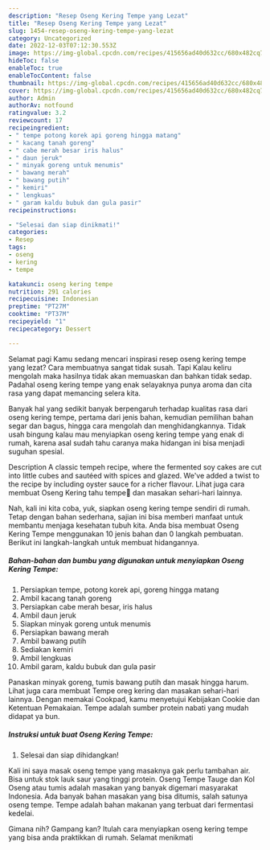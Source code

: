```yaml
---
description: "Resep Oseng Kering Tempe yang Lezat"
title: "Resep Oseng Kering Tempe yang Lezat"
slug: 1454-resep-oseng-kering-tempe-yang-lezat
category: Uncategorized
date: 2022-12-03T07:12:30.553Z
image: https://img-global.cpcdn.com/recipes/415656ad40d632cc/680x482cq70/oseng-kering-tempe-foto-resep-utama.jpg
hideToc: false
enableToc: true
enableTocContent: false
thumbnail: https://img-global.cpcdn.com/recipes/415656ad40d632cc/680x482cq70/oseng-kering-tempe-foto-resep-utama.jpg
cover: https://img-global.cpcdn.com/recipes/415656ad40d632cc/680x482cq70/oseng-kering-tempe-foto-resep-utama.jpg
author: Admin
authorAv: notfound
ratingvalue: 3.2
reviewcount: 17
recipeingredient:
- " tempe potong korek api goreng hingga matang"
- " kacang tanah goreng"
- " cabe merah besar iris halus"
- " daun jeruk"
- " minyak goreng untuk menumis"
- " bawang merah"
- " bawang putih"
- " kemiri"
- " lengkuas"
- " garam kaldu bubuk dan gula pasir"
recipeinstructions:

- "Selesai dan siap dinikmati!"
categories:
- Resep
tags:
- oseng
- kering
- tempe

katakunci: oseng kering tempe 
nutrition: 291 calories
recipecuisine: Indonesian
preptime: "PT27M"
cooktime: "PT37M"
recipeyield: "1"
recipecategory: Dessert

---
```



Selamat pagi Kamu sedang mencari inspirasi resep oseng kering tempe yang lezat? Cara membuatnya sangat tidak susah. Tapi Kalau keliru mengolah maka hasilnya tidak akan memuaskan dan bahkan tidak sedap. Padahal oseng kering tempe yang enak selayaknya punya aroma dan cita rasa yang dapat memancing selera kita.


Banyak hal yang sedikit banyak berpengaruh terhadap kualitas rasa dari oseng kering tempe, pertama dari jenis bahan, kemudian pemilihan bahan segar dan bagus, hingga cara mengolah dan menghidangkannya. Tidak usah bingung kalau mau menyiapkan oseng kering tempe yang enak di rumah, karena asal sudah tahu caranya maka hidangan ini bisa menjadi suguhan spesial.

Description A classic tempeh recipe, where the fermented soy cakes are cut into little cubes and sautéed with spices and glazed. We&#39;ve added a twist to the recipe by including oyster sauce for a richer flavour. Lihat juga cara membuat Oseng Kering tahu tempe💜 dan masakan sehari-hari lainnya.


Nah, kali ini kita coba, yuk, siapkan oseng kering tempe sendiri di rumah. Tetap dengan bahan sederhana, sajian ini bisa memberi manfaat untuk membantu menjaga kesehatan tubuh kita. Anda bisa membuat Oseng Kering Tempe menggunakan 10 jenis bahan dan 0 langkah pembuatan. Berikut ini langkah-langkah untuk membuat hidangannya.

<!--inarticleads1-->

##### Bahan-bahan dan bumbu yang digunakan untuk menyiapkan Oseng Kering Tempe:

1. Persiapkan  tempe, potong korek api, goreng hingga matang
1. Ambil  kacang tanah goreng
1. Persiapkan  cabe merah besar, iris halus
1. Ambil  daun jeruk
1. Siapkan  minyak goreng untuk menumis
1. Persiapkan  bawang merah
1. Ambil  bawang putih
1. Sediakan  kemiri
1. Ambil  lengkuas
1. Ambil  garam, kaldu bubuk dan gula pasir


Panaskan minyak goreng, tumis bawang putih dan masak hingga harum. Lihat juga cara membuat Tempe oreg kering dan masakan sehari-hari lainnya. Dengan memakai Cookpad, kamu menyetujui Kebijakan Cookie dan Ketentuan Pemakaian. Tempe adalah sumber protein nabati yang mudah didapat ya bun. 

<!--inarticleads2-->

##### Instruksi untuk buat Oseng Kering Tempe:


1. Selesai dan siap dihidangkan!

Kali ini saya masak oseng tempe yang masaknya gak perlu tambahan air. Bisa untuk stok lauk saur yang tinggi protein. Oseng Tempe Tauge dan Kol Oseng atau tumis adalah masakan yang banyak digemari masyarakat Indonesia. Ada banyak bahan masakan yang bisa ditumis, salah satunya oseng tempe. Tempe adalah bahan makanan yang terbuat dari fermentasi kedelai. 

Gimana nih? Gampang kan? Itulah cara menyiapkan oseng kering tempe yang bisa anda praktikkan di rumah. Selamat menikmati
